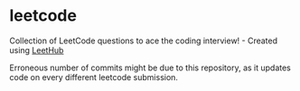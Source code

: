 # leetcode
Collection of LeetCode questions to ace the coding interview! - Created using [LeetHub](https://github.com/QasimWani/LeetHub)

Erroneous number of commits might be due to this repository, as it updates code on every different leetcode submission.